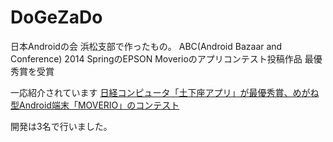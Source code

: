 # DoGeZaDo
日本Androidの会 浜松支部で作ったもの。
ABC(Android Bazaar and Conference) 2014 SpringのEPSON Moverioのアプリコンテスト投稿作品
最優秀賞を受賞

一応紹介されています
[日経コンピュータ「土下座アプリ」が最優秀賞、めがね型Android端末「MOVERIO」のコンテスト](https://tech.nikkeibp.co.jp/it/article/NEWS/20140325/545883/)

開発は3名で行いました。
